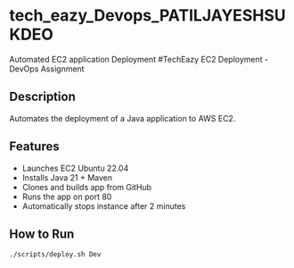 # tech_eazy_Devops_PATILJAYESHSUKDEO
Automated EC2 application Deployment
#TechEazy EC2 Deployment - DevOps Assignment

## Description
Automates the deployment of a Java application to AWS EC2.

## Features
- Launches EC2 Ubuntu 22.04
- Installs Java 21 + Maven
- Clones and builds app from GitHub
- Runs the app on port 80
- Automatically stops instance after 2 minutes

## How to Run

```bash
./scripts/deploy.sh Dev
